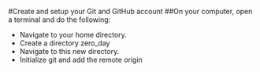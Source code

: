 #Create and setup your Git and GitHub account
##On your computer, open a terminal and do the following:
* Navigate to your home directory.
* Create a directory zero_day
* Navigate to this new directory.
* Initialize git and add the remote origin
